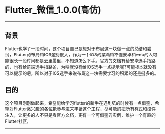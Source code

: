# Flutter_微信_1.0.0(高仿)

<hr>

## 背景

Flutter也学了一段时间，这个项目自己是想对于布局这一块做一点的总结和尝试，Flutter的布局和IOS差别很大，作为一个IOS的菜鸟和不懂安卓和web的人可能很长一段时间都是云里雾里，不知道怎么下手。官方的文档有给安卓选手指路的，也有给前端选手指路的，为啥就没有给IOS选手一点提示呢?可能根本就没有可以提示的吧。所以对于IOS选手来说布局这一块需要学习的积累的还是挺多的。


## 目的

这个项目刚刚做起来，希望能给学习flutter的新手在遇到坑的时候有一点借鉴，希望对Flutter感兴趣的各位能参与进来丰富这个工程，尽可能的把所有样式和控件注入，让更多的人不只是看官方文档，更有一个可借鉴的实例，维护一个有趣的Flutter社区。
<hr>
